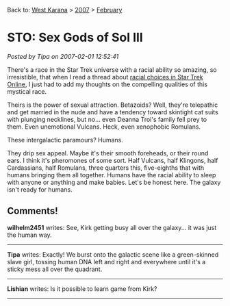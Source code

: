 Back to: [West Karana](/posts/westkarana.md) > [2007](/posts/2007/westkarana.md) > [February](./westkarana.md)
# STO: Sex Gods of Sol III

*Posted by Tipa on 2007-02-01 12:52:41*

There's a race in the Star Trek universe with a racial ability so amazing, so irresistible, that when I read a thread about [racial choices in Star Trek Online](http://www.startrek-online.net/messageboard/showthread.php?t=5441), I just had to add my thoughts on the compelling qualities of this mystical race.

Theirs is the power of sexual attraction. Betazoids? Well, they're telepathic and get married in the nude and have a tendency toward skintight cat suits with plunging necklines, but no... even Deanna Troi's family fell prey to them. Even unemotional Vulcans. Heck, even xenophobic Romulans.

These intergalactic paramours? Humans.

They drip sex appeal. Maybe it's their smooth foreheads, or their round ears. I think it's pheromones of some sort. Half Vulcans, half Klingons, half Cardassians, half Romulans, three quarters this, five-eighths that with humans bringing them all together. Humans have the racial ability to sleep with anyone or anything and make babies.
Let's be honest here. The galaxy isn't ready for humans.
## Comments!

**wilhelm2451** writes: See, Kirk getting busy all over the galaxy... it was just the human way.

---

**Tipa** writes: Exactly! We burst onto the galactic scene like a green-skinned slave girl, tossing human DNA left and right and everywhere until it's a sticky mess all over the quadrant.

---

**Lishian** writes: Is it possible to learn game from Kirk?

---

